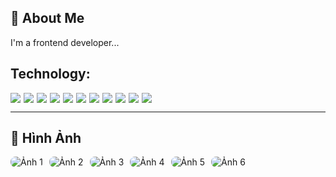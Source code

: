 ## 🚀 About Me
I'm a frontend developer...


## Technology:
<div style="display: flex; flex-wrap: wrap; gap: 5px;">
  <img src="https://ziadoua.github.io/m3-Markdown-Badges/badges/Git/git1.svg">
  <img src="https://ziadoua.github.io/m3-Markdown-Badges/badges/Github/github1.svg">
  <img src="https://ziadoua.github.io/m3-Markdown-Badges/badges/VisualStudioCode/visualstudiocode1.svg">
  <img src="https://ziadoua.github.io/m3-Markdown-Badges/badges/JSON/json1.svg">
  <img src="https://ziadoua.github.io/m3-Markdown-Badges/badges/npm/npm1.svg">
  <img src="https://ziadoua.github.io/m3-Markdown-Badges/badges/TypeScript/typescript1.svg">
  <img src="https://ziadoua.github.io/m3-Markdown-Badges/badges/ESLint/eslint1.svg">
  <img src="https://ziadoua.github.io/m3-Markdown-Badges/badges/TailwindCSS/tailwindcss1.svg">
  <img src="https://ziadoua.github.io/m3-Markdown-Badges/badges/React/react1.svg">
  <img src="https://ziadoua.github.io/m3-Markdown-Badges/badges/NextJS/nextjs1.svg">
  <img src="https://ziadoua.github.io/m3-Markdown-Badges/badges/Vercel/vercel1.svg">
</div>

---

## 📸 Hình Ảnh

<div style="display:flex; flex-wrap: wrap; gap: 10px;">
    <img src="https://i.pinimg.com/736x/c8/65/1a/c8651a71991c25df0fde1d3c839ca279.jpg" alt="Ảnh 1"
      style="max-width: 200px;  object-fit: cover; border-radius: 8px; transition: transform 0.3s ease-in-out;">
    <img src="https://i.pinimg.com/736x/c8/65/1a/c8651a71991c25df0fde1d3c839ca279.jpg" alt="Ảnh 2"
      style="max-width: 200px;;  object-fit: cover; border-radius: 8px; transition: transform 0.3s ease-in-out;">
    <img src="https://i.pinimg.com/736x/c8/65/1a/c8651a71991c25df0fde1d3c839ca279.jpg" alt="Ảnh 3"
      style="max-width: 200px;  object-fit: cover; border-radius: 8px; transition: transform 0.3s ease-in-out;">
    <img src="https://i.pinimg.com/736x/c8/65/1a/c8651a71991c25df0fde1d3c839ca279.jpg" alt="Ảnh 4"
      style="max-width: 200px;  object-fit: cover; border-radius: 8px; transition: transform 0.3s ease-in-out;">
    <img src="https://i.pinimg.com/736x/c8/65/1a/c8651a71991c25df0fde1d3c839ca279.jpg" alt="Ảnh 5"
      style="max-width: 200px;  object-fit: cover; border-radius: 8px; transition: transform 0.3s ease-in-out;">
    <img src="https://i.pinimg.com/736x/c8/65/1a/c8651a71991c25df0fde1d3c839ca279.jpg" alt="Ảnh 6"
      style="max-width: 200px; object-fit: cover; border-radius: 8px; transition: transform 0.3s ease-in-out;">
  </div>
